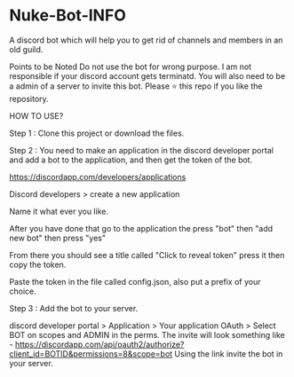 # Nuke-Bot-INFO

A discord bot which will help you to get rid of channels and members in an old guild.

Points to be Noted
Do not use the bot for wrong purpose. I am not responsible if your discord account gets terminatd.
You will also need to be a admin of a server to invite this bot.
Please ⭐ this repo if you like the repository.

HOW TO USE?

Step 1 : Clone this project or download the files.

Step 2 : You need to make an application in the discord developer portal and add a bot to the application, and then get the token of the bot.

https://discordapp.com/developers/applications

Discord developers > create a new application

Name it what ever you like.

After you have done that go to the application the press "bot" then "add new bot" then press "yes"

From there you should see a title called "Click to reveal token" press it then copy the token.

Paste the token in the file called config.json, also put a prefix of your choice.

Step 3 : Add the bot to your server.

discord developer portal > Application > Your application
OAuth > Select BOT on scopes and ADMIN in the perms.
The invite will look something like - https://discordapp.com/api/oauth2/authorize?client_id=BOTID&permissions=8&scope=bot
Using the link invite the bot in your server.
